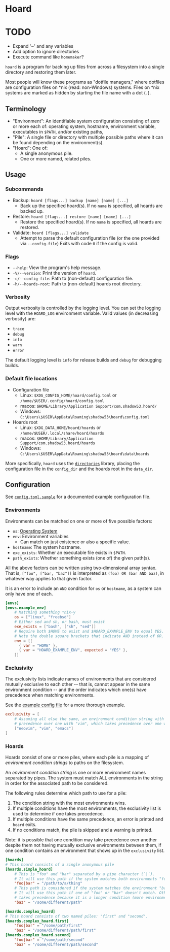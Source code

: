 # Hoard

# TODO
* Expand '~' and any variables
* Add option to ignore directories
* Execute command like `homemaker`?

`hoard` is a program for backing up files from across a filesystem into a single directory
and restoring them later.

Most people will know these programs as "dotfile managers," where dotfiles are configuration
files on *nix (read: non-Windows) systems. Files on *nix systems are marked as hidden by
starting the file name with a dot (`.`).

## Terminology

- "Environment": An identifiable system configuration consisting of zero or more each of:
  operating system, hostname, environment variable, executables in `$PATH`, and/or existing
  paths,
- "Pile": A single file or directory with multiple possible paths where it can be found
  depending on the environment(s).
- "Hoard": One of:
  - A single anonymous pile.
  - One or more named, related piles.

## Usage

### Subcommands

- Backup: `hoard [flags...] backup [name] [name] [...]`
  - Back up the specified hoard(s). If no `name` is specified, all hoards are backed up.
- Restore: `hoard [flags...] restore [name] [name] [...]`
  - Restore the specified hoard(s). If no `name` is specified, all hoards are restored.
- Validate: `hoard [flags...] validate`
  - Attempt to parse the default configuration file (or the one provided via `--config-file`)
    Exits with code `0` if the config is valid.

### Flags

- `--help`: View the program's help message.
- `-V/--version`: Print the version of `hoard`.
- `-c/--config-file`: Path to (non-default) configuration file.
- `-h/--hoards-root`: Path to (non-default) hoards root directory.

### Verbosity

Output verbosity is controlled by the logging level. You can set the logging level with the
`HOARD_LOG` environment variable. Valid values (in decreasing verbosity) are:

- `trace`
- `debug`
- `info`
- `warn`
- `error`

The default logging level is `info` for release builds and `debug` for debugging builds.

### Default file locations

- Configuration file
  - Linux: `$XDG_CONFIG_HOME/hoard/config.toml` or `/home/$USER/.config/hoard/config.toml`
  - macos: `$HOME/Library/Application Support/com.shadow53.hoard/`
  - Windows: `C:\Users\$USER\AppData\Roaming\shadow53\hoard\config.toml`
- Hoards root
  - Linux: `$XDG_DATA_HOME/hoard/hoards` or `/home/$USER/.local/share/hoard/hoards`
  - macos: `$HOME/Library/Application Support/com.shadow53.hoard/hoards`
  - Windows: `C:\Users\$USER\AppData\Roaming\shadow53\hoard\data\hoards`

More specifically, `hoard` uses the [`directories`](https://docs.rs/directories) library,
placing the configuration file in the `config_dir` and the hoards root in the `data_dir`.

## Configuration

See [`config.toml.sample`](config.toml.sample) for a documented example configuration
file.

### Environments

Environments can be matched on one or more of five possible factors:

- `os`: [Operating System](https://doc.rust-lang.org/stable/std/env/consts/constant.OS.html)
- `env`: Environment variables
  - Can match on just existence or also a specific value.
- `hostname`: The system hostname.
- `exe_exists`: Whether an executable file exists in `$PATH`.
- `path_exists`: Whether something exists (one of) the given path(s).

All the above factors can be written using two-dimensional array syntax. That is,
`["foo", ["bar, "baz"]]` is interpreted as `(foo) OR (bar AND baz)`, in whatever way applies
to that given factor.

It is an error to include an `AND` condition for `os` or `hostname`, as a system can only have
one of each.

```toml
[envs]
[envs.example_env]
    # Matching something *nix-y
    os = ["linux", "freebsd"]
    # Either sed and sh, or bash, must exist
    exe_exists = ["bash", ["sh", "sed"]]
    # Require both $HOME to exist and $HOARD_EXAMPLE_ENV to equal YES.
    # Note the double square brackets that indicate AND instead of OR.
    env = [[
      { var = "HOME" },
      { var = "HOARD_EXAMPLE_ENV", expected = "YES" },
    ]]
```

### Exclusivity

The exclusivity lists indicate names of environments that are considered mutually exclusive to
each other -- that is, cannot appear in the same environment condition -- and the order indicates
which one(s) have precedence when matching environments.

See the [example config file](config.toml.sample) for a more thorough example.

```toml
exclusivity = [
    # Assuming all else the same, an environment condition string with "neovim" will take
    # precedence over one with "vim", which takes precedence over one with "emacs".
    ["neovim", "vim", "emacs"]
]
```

### Hoards

Hoards consist of one or more piles, where each pile is a mapping of *environment condition
strings* to paths on the filesystem.

An *environment condition string* is one or more environment names separated by pipes. The
system must match ALL environments in the string in order for the associated path to be
considered.

The following rules determine which path to use for a pile:

1. The condition string with the most environments wins.
2. If multiple conditions have the most environments, the exclusivity list is used to
   determine if one takes precedence.
3. If multiple conditions have the same precedence, an error is printed and `hoard` exits.
4. If no conditions match, the pile is skipped and a warning is printed.

Note: it is possible that one condition may take precedence over another despite them not
having mutually exclusive environments between them, if one condition contains an environment
that shows up in the `exclusivity` list.

```toml
[hoards]
# This hoard consists of a single anonymous pile
[hoards.simple_hoard]
    # This is "foo" and "bar" separated by a pipe character (`|`).
    # It will use this path if the system matches both environments "foo" and "bar".
    "foo|bar" = "/path/to/a/thing"
    # This path is considered if the system matches the environment "baz".
    # It will use this path if one of "foo" or "bar" doesn't match. Otherwise, "foo|bar"
    # takes precedence because it is a longer condition (more environments to match).
    "baz" = "/some/different/path"

[hoards.complex_hoard]
# This hoard consists of two named piles: "first" and "second".
[hoards.complex_hoard.first]
    "foo|bar" = "/some/path/first"
    "baz" = "/some/different/path/first"
[hoards.complex_hoard.second]
    "foo|bar" = "/some/path/second"
    "baz" = "/some/different/path/second"
```
